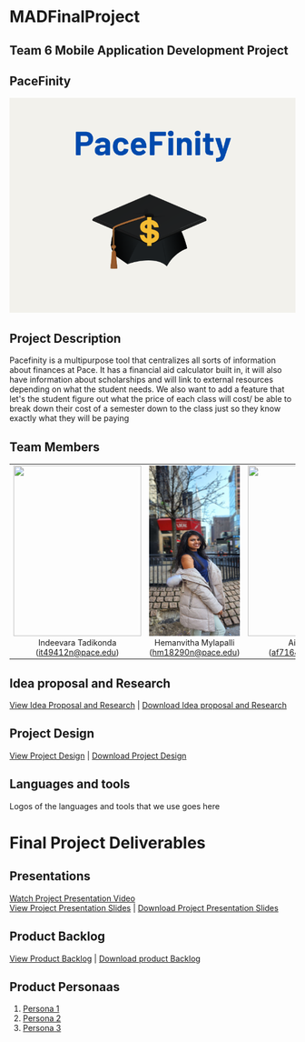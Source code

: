 # MADFinalProject
## Team 6 Mobile Application Development Project
## PaceFinity
  ![Application logo goes here in the following parentheses](https://github.com/indeevarat/MADFinalProject/blob/indeevara/Pictures/Logo.png)
## Project Description
Pacefinity is a multipurpose tool that centralizes all sorts of information about finances at Pace. It has a financial aid calculator built in, it will also have information about scholarships and will link to external resources depending on what the student needs. We also want to add a feature that let's the student figure out what the price of each class will cost/ be able to break down their cost of a semester down to the class just so they know exactly what they will be paying
## Team Members
<table align="center" role="table">
  <tbody>
<tr>
    <td align="center" valign="center">
<img src="https://github.com/htmw/Languru/blob/main/documentation/Images/Indeevara.jpeg" height="300" width="225"><br>Indeevara Tadikonda<br>(<a href="mailto:it49412n@pace.edu">it49412n@pace.edu</a>)</td>
    <td align="center" valign="center">
<img src="https://github.com/indeevarat/MADFinalProject/blob/indeevara/Pictures/Hemanvitha.JPG" height="300" width="225"><br>Hemanvitha Mylapalli<br>(<a href="mailto:hm18290n@pace.edu">hm18290n@pace.edu</a>)</td>
    <td align="center" valign="center">
<img src="https://github.com/indeevarat/MADFinalProject/blob/indeevara/Pictures/Aidan.PNG" height="300" width="225"><br>Aidan Farrell<br>(<a href="mailto:af71644n@pace.edu">af71644n@pace.edu</a>)</td>
  </tr>
    </tbody>
</table>

## Idea proposal and Research
[View Idea Proposal and Research](https://github.com/indeevarat/MADFinalProject/blob/main/Idea%20Proposal.pdf) | [Download Idea proposal and Research](https://github.com/indeevarat/MADFinalProject/blob/main/Idea%20Proposal.docx)
## Project Design
[View Project Design](https://github.com/indeevarat/MADFinalProject/blob/main/Design.pdf) | [Download Project Design](https://github.com/indeevarat/MADFinalProject/blob/main/Design.docx)
## Languages and tools
Logos of the languages and tools that we use goes here
# Final Project Deliverables
## Presentations
[Watch Project Presentation Video](https://www.youtube.com/watch?v=aAIdvqoJWEo) <br>
[View Project Presentation Slides](https://github.com/indeevarat/MADFinalProject/blob/main/Pictures/PaceFinity-2.pdf) | [Download Project Presentation Slides](https://github.com/indeevarat/MADFinalProject/blob/main/Pictures/PaceFinity.pptx)
## Product Backlog
[View Product Backlog](https://docs.google.com/document/d/1LZB-z18Wd3vFcSz4Bj45GzMdxnK9APs-R8JE7ZjlLcQ/edit) | [Download product Backlog]()
## Product Personaas
1. [Persona 1](https://github.com/indeevarat/MADFinalProject/blob/indeevara/Pictures/Persona1.png)
2. [Persona 2](https://github.com/indeevarat/MADFinalProject/blob/indeevara/Pictures/Persona2.png)
3. [Persona 3](https://github.com/indeevarat/MADFinalProject/blob/indeevara/Pictures/Persona3.png)
